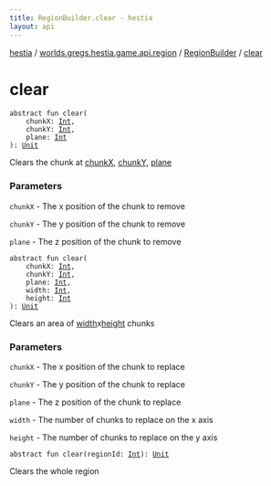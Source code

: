 ```yaml
---
title: RegionBuilder.clear - hestia
layout: api
---
```


<div class='api-docs-breadcrumbs'><a href="../../index.html">hestia</a> / <a href="../index.html">worlds.gregs.hestia.game.api.region</a> / <a href="index.html">RegionBuilder</a> / <a href="./clear.html">clear</a></div>

# clear

<div class="overload-group" markdown="1">

<div class="signature"><code><span class="keyword">abstract</span> <span class="keyword">fun </span><span class="identifier">clear</span><span class="symbol">(</span><br/>&nbsp;&nbsp;&nbsp;&nbsp;<span class="parameterName" id="worlds.gregs.hestia.game.api.region.RegionBuilder$clear(kotlin.Int, kotlin.Int, kotlin.Int)/chunkX">chunkX</span><span class="symbol">:</span>&nbsp;<a href="https://kotlinlang.org/api/latest/jvm/stdlib/kotlin/-int/index.html"><span class="identifier">Int</span></a><span class="symbol">, </span><br/>&nbsp;&nbsp;&nbsp;&nbsp;<span class="parameterName" id="worlds.gregs.hestia.game.api.region.RegionBuilder$clear(kotlin.Int, kotlin.Int, kotlin.Int)/chunkY">chunkY</span><span class="symbol">:</span>&nbsp;<a href="https://kotlinlang.org/api/latest/jvm/stdlib/kotlin/-int/index.html"><span class="identifier">Int</span></a><span class="symbol">, </span><br/>&nbsp;&nbsp;&nbsp;&nbsp;<span class="parameterName" id="worlds.gregs.hestia.game.api.region.RegionBuilder$clear(kotlin.Int, kotlin.Int, kotlin.Int)/plane">plane</span><span class="symbol">:</span>&nbsp;<a href="https://kotlinlang.org/api/latest/jvm/stdlib/kotlin/-int/index.html"><span class="identifier">Int</span></a><br/><span class="symbol">)</span><span class="symbol">: </span><a href="https://kotlinlang.org/api/latest/jvm/stdlib/kotlin/-unit/index.html"><span class="identifier">Unit</span></a></code></div>

Clears the chunk at <a href="clear.html#worlds.gregs.hestia.game.api.region.RegionBuilder$clear(kotlin.Int, kotlin.Int, kotlin.Int)/chunkX">chunkX</a>, <a href="clear.html#worlds.gregs.hestia.game.api.region.RegionBuilder$clear(kotlin.Int, kotlin.Int, kotlin.Int)/chunkY">chunkY</a>, <a href="clear.html#worlds.gregs.hestia.game.api.region.RegionBuilder$clear(kotlin.Int, kotlin.Int, kotlin.Int)/plane">plane</a>

### Parameters

<code>chunkX</code> - The x position of the chunk to remove

<code>chunkY</code> - The y position of the chunk to remove

<code>plane</code> - The z position of the chunk to remove

</div>
<div class="overload-group" markdown="1">

<div class="signature"><code><span class="keyword">abstract</span> <span class="keyword">fun </span><span class="identifier">clear</span><span class="symbol">(</span><br/>&nbsp;&nbsp;&nbsp;&nbsp;<span class="parameterName" id="worlds.gregs.hestia.game.api.region.RegionBuilder$clear(kotlin.Int, kotlin.Int, kotlin.Int, kotlin.Int, kotlin.Int)/chunkX">chunkX</span><span class="symbol">:</span>&nbsp;<a href="https://kotlinlang.org/api/latest/jvm/stdlib/kotlin/-int/index.html"><span class="identifier">Int</span></a><span class="symbol">, </span><br/>&nbsp;&nbsp;&nbsp;&nbsp;<span class="parameterName" id="worlds.gregs.hestia.game.api.region.RegionBuilder$clear(kotlin.Int, kotlin.Int, kotlin.Int, kotlin.Int, kotlin.Int)/chunkY">chunkY</span><span class="symbol">:</span>&nbsp;<a href="https://kotlinlang.org/api/latest/jvm/stdlib/kotlin/-int/index.html"><span class="identifier">Int</span></a><span class="symbol">, </span><br/>&nbsp;&nbsp;&nbsp;&nbsp;<span class="parameterName" id="worlds.gregs.hestia.game.api.region.RegionBuilder$clear(kotlin.Int, kotlin.Int, kotlin.Int, kotlin.Int, kotlin.Int)/plane">plane</span><span class="symbol">:</span>&nbsp;<a href="https://kotlinlang.org/api/latest/jvm/stdlib/kotlin/-int/index.html"><span class="identifier">Int</span></a><span class="symbol">, </span><br/>&nbsp;&nbsp;&nbsp;&nbsp;<span class="parameterName" id="worlds.gregs.hestia.game.api.region.RegionBuilder$clear(kotlin.Int, kotlin.Int, kotlin.Int, kotlin.Int, kotlin.Int)/width">width</span><span class="symbol">:</span>&nbsp;<a href="https://kotlinlang.org/api/latest/jvm/stdlib/kotlin/-int/index.html"><span class="identifier">Int</span></a><span class="symbol">, </span><br/>&nbsp;&nbsp;&nbsp;&nbsp;<span class="parameterName" id="worlds.gregs.hestia.game.api.region.RegionBuilder$clear(kotlin.Int, kotlin.Int, kotlin.Int, kotlin.Int, kotlin.Int)/height">height</span><span class="symbol">:</span>&nbsp;<a href="https://kotlinlang.org/api/latest/jvm/stdlib/kotlin/-int/index.html"><span class="identifier">Int</span></a><br/><span class="symbol">)</span><span class="symbol">: </span><a href="https://kotlinlang.org/api/latest/jvm/stdlib/kotlin/-unit/index.html"><span class="identifier">Unit</span></a></code></div>

Clears an area of <a href="clear.html#worlds.gregs.hestia.game.api.region.RegionBuilder$clear(kotlin.Int, kotlin.Int, kotlin.Int, kotlin.Int, kotlin.Int)/width">width</a>x<a href="clear.html#worlds.gregs.hestia.game.api.region.RegionBuilder$clear(kotlin.Int, kotlin.Int, kotlin.Int, kotlin.Int, kotlin.Int)/height">height</a> chunks

### Parameters

<code>chunkX</code> - The x position of the chunk to replace

<code>chunkY</code> - The y position of the chunk to replace

<code>plane</code> - The z position of the chunk to replace

<code>width</code> - The number of chunks to replace on the x axis

<code>height</code> - The number of chunks to replace on the y axis

</div>
<div class="overload-group" markdown="1">

<div class="signature"><code><span class="keyword">abstract</span> <span class="keyword">fun </span><span class="identifier">clear</span><span class="symbol">(</span><span class="parameterName" id="worlds.gregs.hestia.game.api.region.RegionBuilder$clear(kotlin.Int)/regionId">regionId</span><span class="symbol">:</span>&nbsp;<a href="https://kotlinlang.org/api/latest/jvm/stdlib/kotlin/-int/index.html"><span class="identifier">Int</span></a><span class="symbol">)</span><span class="symbol">: </span><a href="https://kotlinlang.org/api/latest/jvm/stdlib/kotlin/-unit/index.html"><span class="identifier">Unit</span></a></code></div>

Clears the whole region

</div>
